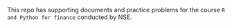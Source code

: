 This repo has supporting documents and practice problems for the course `R and Python for finance` conducted by NSE.